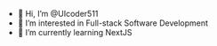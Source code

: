 - 👋 Hi, I’m @UIcoder511
- 👀 I’m interested in Full-stack Software Development
- 🌱 I’m currently learning NextJS


<!---
UIcoder511/UIcoder511 is a ✨ special ✨ repository because its `README.md` (this file) appears on your GitHub profile.
You can click the Preview link to take a look at your changes.
--->
